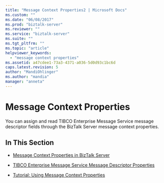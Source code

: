 ```yaml
---
title: "Message Context Properties2 | Microsoft Docs"
ms.custom: ""
ms.date: "06/08/2017"
ms.prod: "biztalk-server"
ms.reviewer: ""
ms.service: "biztalk-server"
ms.suite: ""
ms.tgt_pltfrm: ""
ms.topic: "article"
helpviewer_keywords: 
  - "message context properties"
ms.assetid: a47cdee1-73a3-4371-a036-5d0d93c1bc6d
caps.latest.revision: 5
author: "MandiOhlinger"
ms.author: "mandia"
manager: "anneta"
---
```

# Message Context Properties
You can assign and read TIBCO Enterprise Message Service message descriptor fields through the BizTalk Server message context properties.  
  
## In This Section  
  
-   [Message Context Properties in BizTalk Server](../core/message-context-properties-in-biztalk-server.md)  
  
-   [TIBCO Enterprise Message Service Message Descriptor Properties](../core/tibco-enterprise-message-service-message-descriptor-properties.md)  
  
-   [Tutorial: Using Message Context Properties](../core/tutorial-using-message-context-properties.md)
